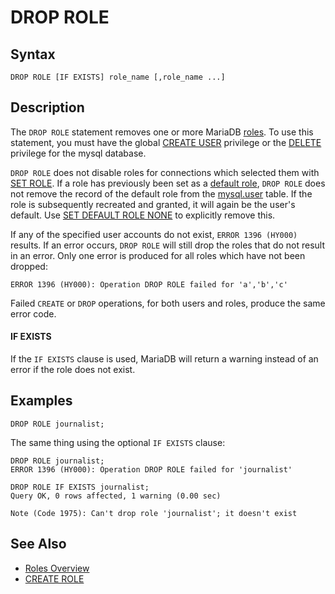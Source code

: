 
# DROP ROLE

## Syntax


```
DROP ROLE [IF EXISTS] role_name [,role_name ...]
```


## Description


The `DROP ROLE` statement removes one or more MariaDB [roles](../../../../security/user-account-management/roles/README.md). To use this
statement, you must have the global [CREATE USER](grant.md#create-user) privilege or
the [DELETE](grant.md#table-privileges) privilege for the mysql database.


`DROP ROLE` does not disable roles for connections which selected them with [SET ROLE](set-role.md). If a role has previously been set as a [default role](set-default-role.md), `DROP ROLE` does not remove the record of the default role from the [mysql.user](../administrative-sql-statements/system-tables/the-mysql-database-tables/mysql-user-table.md) table. If the role is subsequently recreated and granted, it will again be the user's default. Use [SET DEFAULT ROLE NONE](set-default-role.md) to explicitly remove this.


If any of the specified user accounts do not exist, `ERROR 1396 (HY000)`
results. If an error occurs, `DROP ROLE` will still drop the roles that
do not result in an error. Only one error is produced for all roles which have not been dropped:


```
ERROR 1396 (HY000): Operation DROP ROLE failed for 'a','b','c'
```

Failed `CREATE` or `DROP` operations, for both users and roles, produce the same error code.


#### IF EXISTS


If the `IF EXISTS` clause is used, MariaDB will return a warning instead of an error if the role does not exist.


## Examples


```
DROP ROLE journalist;
```

The same thing using the optional `IF EXISTS` clause:


```
DROP ROLE journalist;
ERROR 1396 (HY000): Operation DROP ROLE failed for 'journalist'

DROP ROLE IF EXISTS journalist;
Query OK, 0 rows affected, 1 warning (0.00 sec)

Note (Code 1975): Can't drop role 'journalist'; it doesn't exist
```

## See Also


* [Roles Overview](../../../../security/user-account-management/roles/roles_overview.md)
* [CREATE ROLE](create-role.md)

